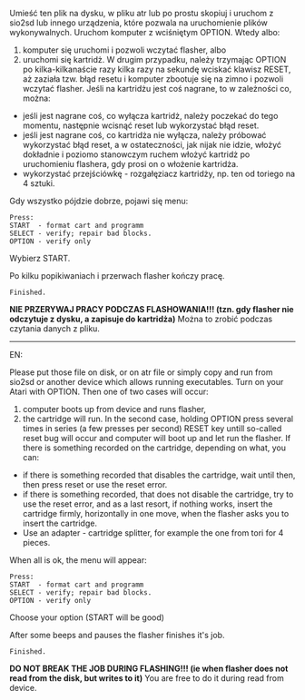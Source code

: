 Umieść ten plik na dysku, w pliku atr lub po prostu skopiuj i uruchom z sio2sd lub innego urządzenia, które pozwala na uruchomienie plików wykonywalnych. Uruchom komputer z wciśniętym OPTION. Wtedy albo:
1. komputer się uruchomi i pozwoli wczytać flasher,
albo
2. uruchomi się kartridż.
W drugim przypadku, należy trzymając OPTION po kilka-kilkanaście razy kilka razy na sekundę wciskać klawisz RESET, aż zaziała tzw. błąd resetu i komputer zbootuje się na zimno i pozwoli wczytać flasher. Jeśli na kartridżu jest coś nagrane, to w zależności co, można:
* jeśli jest nagrane coś, co wyłącza kartridż, należy poczekać do tego momentu, następnie wcisnąć reset lub wykorzystać błąd reset.
* jeśli jest nagrane coś, co kartridża nie wyłącza, należy próbować wykorzystać błąd reset, a w ostateczności, jak nijak nie idzie, włożyć dokładnie i poziomo stanowczym ruchem włożyć kartridż po uruchomieniu flashera, gdy prosi on o włożenie kartridża.
* wykorzystać przejściówkę - rozgałęziacz kartridży, np. ten od toriego na 4 sztuki.

Gdy wszystko pójdzie dobrze, pojawi się menu:

	Press:
	START  - format cart and programm
	SELECT - verify; repair bad blocks.
	OPTION - verify only

Wybierz START.

Po kilku popikiwaniach i przerwach flasher kończy pracę.

	Finished.
	
__NIE PRZERYWAJ PRACY PODCZAS FLASHOWANIA!!! (tzn. gdy flasher nie odczytuje z dysku, a zapisuje do kartridża)__
Można to zrobić podczas czytania danych z pliku.

 


--------------------------------------------------------------------------------------------------------------------- 

EN:

Please put those file on disk, or on atr file or simply copy and run from sio2sd or another device which allows running executables.
Turn on your Atari with OPTION. Then one of two cases will occur:
1. computer boots up from device and runs flasher,
2. the cartridge will run.
In the second case, holding OPTION press several times in series (a few presses per second) RESET key untill so-called reset bug will occur and computer will boot up and let run the flasher. If there is something recorded on the cartridge, depending on what, you can:
* if there is something recorded that disables the cartridge, wait until then, then press reset or use the reset error.
* if there is something recorded, that does not disable the cartridge, try to use the reset error, and as a last resort, if nothing works, insert the cartridge firmly, horizontally in one move, when the flasher asks you to insert the cartridge.
* Use an adapter - cartridge splitter, for example the one from tori for 4 pieces.

When all is ok, the menu will appear:

	Press:
	START  - format cart and programm
	SELECT - verify; repair bad blocks.
	OPTION - verify only

Choose your option (START will be good)

After some beeps and pauses the flasher finishes it's job.

	Finished.

__DO NOT BREAK THE JOB DURING FLASHING!!! (ie when flasher does not read from the disk, but writes to it)__
You are free to do it during read from device.
